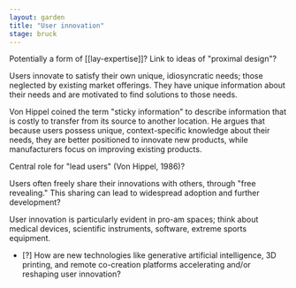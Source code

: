 ```yaml
---  
layout: garden
title: "User innovation"
stage: bruck
---
```


Potentially a form of [[lay-expertise]]? Link to ideas of "proximal design"?

Users innovate to satisfy their own unique, idiosyncratic needs; those neglected by existing market offerings. 
They have unique information about their needs and are motivated to find solutions to those needs.

Von Hippel coined the term "sticky information" to describe information that is costly to transfer from its source to another location. He argues that because users possess unique, context-specific knowledge about their needs, they are better positioned to innovate new products, while manufacturers focus on improving existing products.

Central role for "lead users" (Von Hippel, 1986)?

Users often freely share their innovations with others, through "free revealing." This sharing can lead to widespread adoption and further development?

User innovation is particularly evident in pro-am spaces; think about medical devices, scientific instruments, software, extreme sports equipment.

- [?] How are new technologies like generative artificial intelligence, 3D printing, and remote co-creation platforms accelerating and/or reshaping user innovation?
